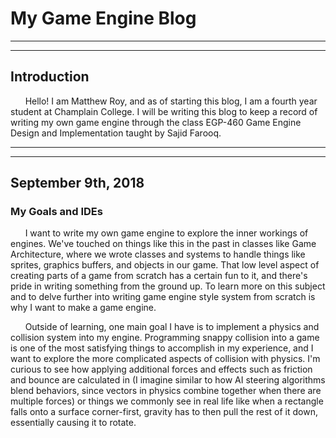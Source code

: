 # My Game Engine Blog

---
---

## Introduction

&nbsp;&nbsp;&nbsp;&nbsp;&nbsp;&nbsp;Hello! I am Matthew Roy, and as of starting this blog, I am a fourth year student at Champlain College. I will be writing this blog to keep a record of writing my own game engine through the class EGP-460 Game Engine Design and Implementation taught by Sajid Farooq.

---
---

## September 9th, 2018
### My Goals and IDEs

&nbsp;&nbsp;&nbsp;&nbsp;&nbsp;&nbsp;I want to write my own game engine to explore the inner workings of engines. We've touched on things like this in the past in classes like Game Architecture, where we wrote classes and systems to handle things like sprites, graphics buffers, and objects in our game. That low level aspect of creating parts of a game from scratch has a certain fun to it, and there's pride in writing something from the ground up. To learn more on this subject and to delve further into writing game engine style system from scratch is why I want to make a game engine.
  
&nbsp;&nbsp;&nbsp;&nbsp;&nbsp;&nbsp;Outside of learning, one main goal I have is to implement a physics and collision system into my engine. Programming snappy collision into a game is one of the most satisfying things to accomplish in my experience, and I want to explore the more complicated aspects of collision with physics. I'm curious to see how applying additional forces and effects such as friction and bounce are calculated in (I imagine similar to how AI steering algorithms blend behaviors, since vectors in physics combine together when there are multiple forces) or things we commonly see in real life like when a rectangle falls onto a surface corner-first, gravity has to then pull the rest of it down, essentially causing it to rotate.
